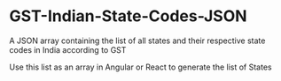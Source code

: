 # GST-Indian-State-Codes-JSON
A JSON array containing the list of all states and their respective state codes in India according to GST

Use this list as an array in Angular or React to generate the list of States
